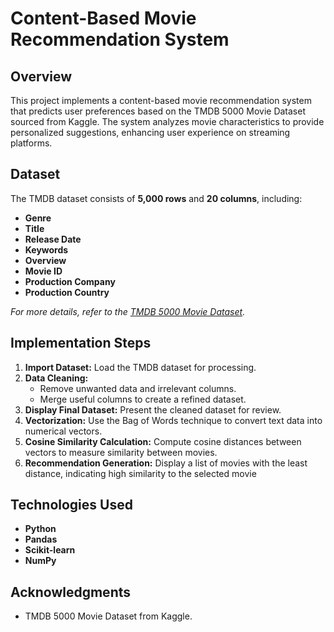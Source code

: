 # Content-Based Movie Recommendation System

## Overview
This project implements a content-based movie recommendation system that predicts user preferences based on the TMDB 5000 Movie Dataset sourced from Kaggle. The system analyzes movie characteristics to provide personalized suggestions, enhancing user experience on streaming platforms.

## Dataset
The TMDB dataset consists of **5,000 rows** and **20 columns**, including:

- **Genre**
- **Title**
- **Release Date**
- **Keywords**
- **Overview**
- **Movie ID**
- **Production Company**
- **Production Country**

*For more details, refer to the [TMDB 5000 Movie Dataset](https://www.kaggle.com/datasets/tmdb/tmdb-movie-metadata).*

## Implementation Steps
1. **Import Dataset:** Load the TMDB dataset for processing.
2. **Data Cleaning:**
   - Remove unwanted data and irrelevant columns.
   - Merge useful columns to create a refined dataset.
3. **Display Final Dataset:** Present the cleaned dataset for review.
4. **Vectorization:** Use the Bag of Words technique to convert text data into numerical vectors.
5. **Cosine Similarity Calculation:** Compute cosine distances between vectors to measure similarity between movies.
6. **Recommendation Generation:** Display a list of movies with the least distance, indicating high similarity to the selected movie

## Technologies Used
- **Python**
- **Pandas**
- **Scikit-learn**
- **NumPy**

## Acknowledgments
- TMDB 5000 Movie Dataset from Kaggle.
